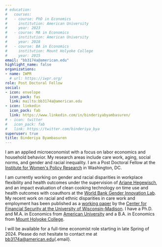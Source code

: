 ```yaml
---
# education:
#   courses:
#   - course: PhD in Economics
#     institution: American University
#     year: 2023
#   - course: MA in Economics
#     institution: American University
#     year: 2018
#   - course: BA in Economics
#     institution: Mount Holyoke College
#     year: 2015
email: "bb3174a@american.edu"
highlight_name: false
organizations:
- name: IWPR
  # url: https://iwpr.org/
role: Post Doctoral Fellow
social:
- icon: envelope
  icon_pack: fas
  link: mailto:bb3174a@american.edu
- icon: linkedin
  icon_pack: fab
  link: https://www.linkedin.com/in/binderiyabyambasuren/
# - icon: twitter
#   icon_pack: fab
#   link: https://twitter.com/binderiya_bya
superuser: true
title: Binderiya Byambasuren
---
```


I am an applied microeconomist with a focus on labor economics and household behavior. My research areas include care work, aging, social norms, and gender and racial inequality. I am a Post Doctoral Fellow at the [Institute for Women's Policy Research](https://iwpr.org/) in Washington, DC.

I am currently working on gender and racial disparities in workplace flexibility and health outcomes under the supervision of [Ariane Hegewisch](https://iwpr.org/member/ariane-hegewisch-m-phil/), and an impact evaluation of clean cooking technology on time use and health outcomes with coauthors at the [World Bank Gender Innovation Lab](https://www.worldbank.org/en/programs/east-asia-and-pacific-gender-innovation-lab). My recent work on racial and ethnic disparities in care work and employment has been published as a [working paper](https://cfsrdrc.wisc.edu/project/jsit22-05) by the [Center for Financial Security at the University of Wisconsin-Madison](https://cfsrdrc.wisc.edu/). I have a Ph.D. and M.A. in Economics from [American University](https://www.american.edu/) and a B.A. in Economics from [Mount Holyoke College](https://www.mtholyoke.edu/).

I will be available for a full-time economist role starting in late Spring of 2024. Please do not hesitate to contact me at [bb3174a\@american.edu](mailto:bb3174a@american.edu){.email}.
